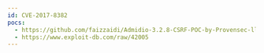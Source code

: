 ```yaml
---
id: CVE-2017-8382
pocs:
  - https://github.com/faizzaidi/Admidio-3.2.8-CSRF-POC-by-Provensec-llc
  - https://www.exploit-db.com/raw/42005
---
```

